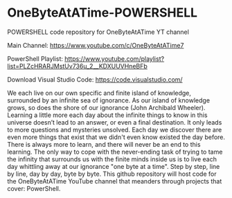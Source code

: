 # OneByteAtATime-POWERSHELL
POWERSHELL code repository for OneByteAtATime YT channel

Main Channel: https://www.youtube.com/c/OneByteAtATime7

PowerShell Playlist: https://www.youtube.com/playlist?list=PLZcHRARJMstUv736u_2__KDXUUVHneBFb

Download Visual Studio Code: https://code.visualstudio.com/

We each live on our own specific and finite island of knowledge, surrounded by an infinite sea of ignorance. As our island of knowledge grows, so does the shore of our ignorance (John Archibald Wheeler). Learning a little more each day about the infinite things to know in this universe doesn’t lead to an answer, or even a final destination. It only leads to more questions and mysteries unsolved. Each day we discover there are even more things that exist that we didn't even know existed the day before. There is always more to learn, and there will never be an end to this learning. The only way to cope with the never-ending task of trying to tame the infinity that surrounds us with the finite minds inside us is to live each day whittling away at our ignorance "one byte at a time". Step by step, line by line, day by day, byte by byte. This github repository will host code for the OneByteAtATime YouTube channel that meanders through projects that cover: PowerShell.
